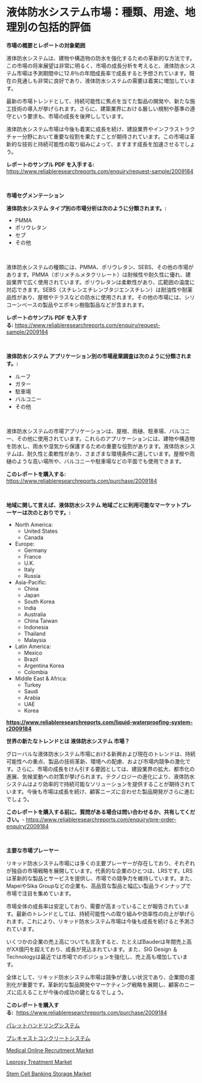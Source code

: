 <p><h1>液体防水システム市場：種類、用途、地理別の包括的評価</h1></p><p><strong>市場の概要とレポートの対象範囲</strong></p>
<p><p>液体防水システムは、建物や構造物の防水を強化するための革新的な方法です。この市場の将来展望は非常に明るく、市場の成長分析を考えると、液体防水システム市場は予測期間中に12.8％の年間成長率で成長すると予想されています。現在の見通しも非常に良好であり、液体防水システムの需要は着実に増加しています。</p><p>最新の市場トレンドとして、持続可能性に焦点を当てた製品の開発や、新たな施工技術の導入が挙げられます。さらに、建築業界における厳しい規制や基準の遵守という要求も、市場の成長を後押ししています。</p><p>液体防水システム市場は今後も着実に成長を続け、建設業界やインフラストラクチャー分野において重要な役割を果たすことが期待されています。この市場は革新的な技術と持続可能性の取り組みによって、ますます成長を加速させるでしょう。</p></p>
<p><strong>レポートのサンプル PDF を入手する:</strong> <a href="https://www.reliableresearchreports.com/enquiry/request-sample/2009184">https://www.reliableresearchreports.com/enquiry/request-sample/2009184</a></p>
<p>&nbsp;</p>
<p><strong>市場セグメンテーション</strong></p>
<p><strong>液体防水システム タイプ別の市場分析は次のように分類されます。:</strong></p>
<p><ul><li>PMMA</li><li>ポリウレタン</li><li>セブ</li><li>その他</li></ul></p>
<p>&nbsp;</p>
<p><p>液体防水システムの種類には、PMMA、ポリウレタン、SEBS、その他の市場があります。PMMA（ポリメチルメタクリレート）は耐候性や耐久性に優れ、建設業界で広く使用されています。ポリウレタンは柔軟性があり、広範囲の温度に対応できます。SEBS（スチレンエチレンブタジエンスチレン）は耐油性や耐薬品性があり、屋根やテラスなどの防水に使用されます。その他の市場には、シリコーンベースの製品やエポキシ樹脂製品などが含まれます。</p></p>
<p><strong>レポートのサンプル PDF を入手する:</strong>&nbsp;<a href="https://www.reliableresearchreports.com/enquiry/request-sample/2009184">https://www.reliableresearchreports.com/enquiry/request-sample/2009184</a></p>
<p>&nbsp;</p>
<p><strong> 液体防水システム アプリケーション別の市場産業調査は次のように分類されます。:</strong></p>
<p><ul><li>ルーフ</li><li>ガター</li><li>駐車場</li><li>バルコニー</li><li>その他</li></ul></p>
<p>&nbsp;</p>
<p><p>液体防水システムの市場アプリケーションは、屋根、雨樋、駐車場、バルコニー、その他に使用されています。これらのアプリケーションには、建物や構造物を防水し、雨水や湿気から保護するための重要な役割があります。液体防水システムは、耐久性と柔軟性があり、さまざまな環境条件に適しています。屋根や雨樋のような高い場所や、バルコニーや駐車場などの平面でも使用できます。</p></p>
<p><strong>このレポートを購入する:</strong>&nbsp; <a href="https://www.reliableresearchreports.com/purchase/2009184">https://www.reliableresearchreports.com/purchase/2009184</a></p>
<p>&nbsp;</p>
<p><strong>地域に関して言えば、液体防水システム 地域ごとに利用可能なマーケットプレーヤーは次のとおりです。:</strong></p>
<p><ul>
    <li>
        North America:
        <ul>
            <li>United States</li>
            <li>Canada</li>
        </ul>
    </li>
    <li>
        Europe:
        <ul>
            <li>Germany</li>
            <li>France</li>
            <li>U.K.</li>
            <li>Italy</li>
            <li>Russia</li>
        </ul>
    </li>
    <li>
        Asia-Pacific:
        <ul>
            <li>China</li>
            <li>Japan</li>
            <li>South Korea</li>
            <li>India</li>
            <li>Australia</li>
            <li>China Taiwan</li>
            <li>Indonesia</li>
            <li>Thailand</li>
            <li>Malaysia</li>
        </ul>
    </li>
    <li>
        Latin America:
        <ul>
            <li>Mexico</li>
            <li>Brazil</li>
            <li>Argentina Korea</li>
            <li>Colombia</li>
        </ul>
    </li>
    <li>
        Middle East & Africa:
        <ul>
            <li>Turkey</li>
            <li>Saudi</li>
            <li>Arabia</li>
            <li>UAE</li>
            <li>Korea</li>
        </ul>
    </li>
    </ul></p>
<p><strong><a href="https://www.reliableresearchreports.com/liquid-waterproofing-system-r2009184">https://www.reliableresearchreports.com/liquid-waterproofing-system-r2009184</a></strong>&nbsp;</p>
<p><strong>世界の新たなトレンドとは 液体防水システム 市場？</strong></p>
<p><p>グローバルな液体防水システム市場における新興および現在のトレンドは、持続可能性への重点、製品の技術革新、環境への配慮、および市場内競争の激化です。さらに、市場の成長をけん引する要因としては、建設業界の拡大、都市化の進展、気候変動への対策が挙げられます。テクノロジーの進化により、液体防水システムはより効率的で持続可能なソリューションを提供することが期待されています。今後も市場は成長を続け、顧客ニーズに合わせた製品開発がさらに進むでしょう。</p></p>
<p><strong>このレポートを購入する前に、質問がある場合は問い合わせるか、共有してください。</strong>- <a href="https://www.reliableresearchreports.com/enquiry/pre-order-enquiry/2009184">https://www.reliableresearchreports.com/enquiry/pre-order-enquiry/2009184</a></p>
<p>&nbsp;</p>
<p><strong>主要な市場プレーヤー</strong></p>
<p><p>リキッド防水システム市場には多くの主要プレーヤーが存在しており、それぞれが独自の市場戦略を展開しています。代表的な企業のひとつは、LRSです。LRSは革新的な製品とサービスを提供し、市場での競争力を維持しています。また、MapeiやSika Groupなどの企業も、高品質な製品と幅広い製品ラインナップで市場で注目を集めています。</p><p>市場全体の成長率は安定しており、需要が高まっていることが報告されています。最新のトレンドとしては、持続可能性への取り組みや効率性の向上が挙げられます。これにより、リキッド防水システム市場は今後も成長を続けると予測されています。</p><p>いくつかの企業の売上高についても言及すると、たとえばBauderは年間売上高がXX億円を超えており、成長が見込まれています。また、SIG Design ＆ Technologyは最近では市場でのポジションを強化し、売上高も増加しています。</p><p>全体として、リキッド防水システム市場は競争が激しい状況であり、企業間の差別化が重要です。革新的な製品開発やマーケティング戦略を展開し、顧客のニーズに応えることが今後の成功の鍵となるでしょう。</p></p>
<p><strong>このレポートを購入する:</strong>&nbsp;&nbsp;<a href="https://www.reliableresearchreports.com/purchase/2009184">https://www.reliableresearchreports.com/purchase/2009184</a></p>
<p><p><a href="https://github.com/MosesSpinka1914/Market-Research-Report-List-1/blob/main/814902654578.md">パレットハンドリングシステム</a></p><p><a href="https://github.com/RudyBoyer2017/Market-Research-Report-List-1/blob/main/349463954579.md">プレキャストコンクリートシステム</a></p><p><a href="https://www.linkedin.com/pulse/medical-online-recruitment-market-insights-cagr-trends-growth-cth1c">Medical Online Recruitment Market</a></p><p><a href="https://github.com/bobicer/Market-Research-Report-List-3/blob/main/leprosy-treatment-market.md">Leprosy Treatment Market</a></p><p><a href="https://www.linkedin.com/pulse/stem-cell-banking-storage-market-size-cagr-trends-2024-2030-cxhvf">Stem Cell Banking Storage Market</a></p></p>